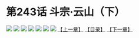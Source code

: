 # 第243话 斗宗·云山（下）
![](https://mhpic.xiaomingtaiji.net/comic/D/斗破苍穹拆分版/243话/1.jpg-zymk.middle.webp)
![](https://mhpic.xiaomingtaiji.net/comic/D/斗破苍穹拆分版/243话/2.jpg-zymk.middle.webp)
![](https://mhpic.xiaomingtaiji.net/comic/D/斗破苍穹拆分版/243话/3.jpg-zymk.middle.webp)
![](https://mhpic.xiaomingtaiji.net/comic/D/斗破苍穹拆分版/243话/4.jpg-zymk.middle.webp)
![](https://mhpic.xiaomingtaiji.net/comic/D/斗破苍穹拆分版/243话/5.jpg-zymk.middle.webp)
![](https://mhpic.xiaomingtaiji.net/comic/D/斗破苍穹拆分版/243话/6.jpg-zymk.middle.webp)
![](https://mhpic.xiaomingtaiji.net/comic/D/斗破苍穹拆分版/243话/7.jpg-zymk.middle.webp)
[【上一章】](./242.md)
[【目录】](./README.md)
[【下一章】](./244.md)
